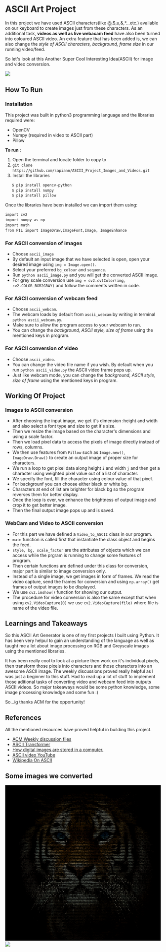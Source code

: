 
# ASCII Art Project

In this project we have used ASCII characters(like @,$,u,&,*...etc.) available on our keyboard to create images just from these characters. 
As an additional task, **videos as well as live webacam feed** have also been turned into coloured ASCII video. An extra feature that has been added is, we can also change the *style of ASCII characters, background, frame size* in our running video/feed. 

So let's look at this Another Super Cool Interesting Idea(ASCII) for image and video conversion.

![](https://i.imgur.com/op8Ug2K.jpeg)


## How To Run
### Installation
This project was built in python3 programming language and the libraries required were:

* OpenCV
* Numpy (required in video to ASCII part)
* Pillow

**To run** :

1. Open the terminal and locate folder to copy to
2. `git clone https://github.com/sapiann/ASCII_Project_Images_and_Videos.git`
3. Install the libraries
```bash
   $ pip install opencv-python
   $ pip install numpy
   $ pip install pillow 
   ```
 
Once the libraries have been installed we can import them using:
```bash
import cv2
import numpy as np
import math
from PIL import ImageDraw,ImageFont,Image, ImageEnhance
```
### For ASCII conversion of images
* Choose `ascii_image`
* By default an input image that we have selected is open, open your desired image using `img = Image.open()`.
* Select your preferred `bg_colour` and `sequence`.
* Run `python ascii_image.py` and you will get the converted ASCII image.
* For grey scale conversion use `img = cv2.cvtColor(img, cv2.COLOR_BGR2GRAY)` and follow the comments written in code.

### For ASCII conversion of webcam feed
* Choose `ascii_webcam`.
* The webcam loads by default from `ascii_webcam` by writing in terminal `python ascii_webcam.py`.
* Make sure to allow the program access to your webcam to run.
* You can change the *background, ASCII style, size of frame* using the mentioned keys in program.

### For ASCII conversion of video
* Choose `ascii_video`.
* You can change the video file name if you wish. By default when you run `python ascii_video.py` the ASCII video frame pops up.
* Just like webcam mode, you can change the *background, ASCII style, size of frame* using the mentioned keys in program.



    
## Working Of Project

### Images to ASCII conversion

* After choosing the input image, we get it's dimension :height and width and also select a font type and size to get it's size.
* Then we resize the image based on the character's dimensions and using a scale factor.
* Then we load pixel data to access the pixels of image directly instead of rows, columns.
* We then use features from `Pillow` such as `Image.new()`, `ImageDraw.Draw()` to create an output image of proper size for characters.
* We run a loop to get pixel data along height `i` and width `j` and then get a character using weighted pixel value out of a list of character.
* We specify the font, fill the character using colour value of that pixel.
* For backgrounf you can choose either black or white bg. 
* Characters at end of list are brighter for black bg so the program reverses them for better display.
* Once the loop is over, we enhance the brightness of output image and crop it to get better image.
* Then the final output image pops up and is saved.

### WebCam and Video to ASCII conversion
* For this part we have defined a `Video_to_ASCII` class in our program.
* `main` function is called first that instantiate the class object and begins the feed.
* `style, bg, scale_factor` are the attributes of objects which we can access while the prgram is running to change some features of program.
* Then certain functions are defined under this class for conversion, major part is similar to image conversion only.
* Instead of a single image, we get images in form of frames. We read the video capture, send the frames for conversion and using `np.array()` get frames of output images to be displayed.
* We use `cv2.imshow()` function for showing our output. 
* The procedure for video conversion is also the same except that when using `cv2.VideoCapture(0)` we use `cv2.VideoCapture(file)` where file is name of the video file.


## Learnings and Takeaways

So this ASCII Art Generator is one of my first projects I built using Python. It has been very helpul to gain an understanding
of the language as well as taught me a lot about image processing on RGB and Greyscale images using the mentioned libraries.

It has been really cool to look at a picture then work on it's individual pixels, then transform those pixels into characters and those characters into an awesome ASCII image.
The weekly discussions proved really helpful as I was just a beginner to this stuff. Had to read up a lot of stuff to implement those aditional tasks of converting
video and webcam feed into outputs ASCII videos. So major takeaways would be some python knowledge, some image processing knowledge and some fun :)

So...ig thanks ACM for the opportunity!


## References
All the mentioned resources have proved helpful in building this project.

 - [ACM Weekly discussion files](https://drive.google.com/drive/u/1/folders/1HAtoMM4L06yqbZWDG3nEtepRLPOO-i83)
 - [ASCII Transformer](https://github.com/kailau02/ascii-transformer#webcam-mode)
 - [How digital images are stored in a computer.](https://alekya3.medium.com/how-images-are-stored-in-a-computer-f364d11b4e93)
 - [ASCII video YouTube](https://www.youtube.com/watch?v=55iwMYv8tGI&t=829s)
 - [Wikipedia On ASCII](https://en.wikipedia.org/wiki/ASCII_art)


## Some images we converted

![Our ASCII ART](https://github.com/sapiann/ASCII_Project_Images_and_Videos/blob/main/images/output_tiger.png)
![](https://github.com/sapiann/ASCII_Project_Images_and_Videos/blob/main/images/output_greyscale.jpg)


